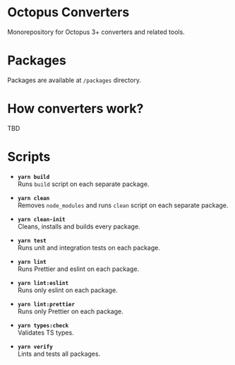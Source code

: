 # Octopus Converters

Monorepository for Octopus 3+ converters and related tools.

# Packages

Packages are available at `/packages` directory.

# How converters work?

TBD

# Scripts

- **`yarn build`**  
  Runs `build` script on each separate package.

- **`yarn clean`**  
  Removes `node_modules` and runs `clean` script on each separate package.

- **`yarn clean-init`**  
  Cleans, installs and builds every package.

- **`yarn test`**  
  Runs unit and integration tests on each package.

- **`yarn lint`**  
  Runs Prettier and eslint on each package.

- **`yarn lint:eslint`**  
  Runs only eslint on each package.

- **`yarn lint:prettier`**  
  Runs only Prettier on each package.

- **`yarn types:check`**  
  Validates TS types.

- **`yarn verify`**  
  Lints and tests all packages.
